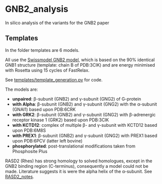 # GNB2_analysis
In silico analysis of the variants for the GNB2 paper

## Templates

In the folder templates are 6 models.

All use the [Swissmodel GNB2 model](https://swissmodel.expasy.org/repository/5e5058728fd6f9e51e1ef5bc.pdb), 
which is based on the 90% identical GNB1 structure (template: chain B of PDB:3CIK)
and are energy minimised with Rosetta using 15 cycles of FastRelax.

See [templates/template_generation.py](templates/template_generation.py) for code.

The models are:

* **unpaired**: β-subunit (GNB2) and γ-subunit (GNG2) of G-protein
* **with Alpha**: β-subunit (GNB2) and γ-subunit (GNG2) with the α-subunit (GNAI1) based upon PDB:6CRK
* **with GRK2**: β-subunit (GNB2) and γ-subunit (GNG2) with β-adrenergic receptor kinase 1 (GRK2) based upon PDB:3CIK
* **with KCTD12**: complex of multiple β- and γ-subunit with KCTD12 based upon PDB:6M8S
* **with PREX1**: β-subunit (GNB2) and γ-subunit (GNG2)  with PREX1 based upon PDB:6PCV (latter left bovine)
* **phosphorylated**: post-translational modifications taken from Phosphosite Plus

RASD2 (Rhes) has strong homology to solved homologues, except in the GNB2 binding region (C-terminus),
consequently a model could not be made. Literature suggests it is were the alpha helix of the α-subunit.
See [RASD2_notes](RASD2/RASD2_notes.md).
